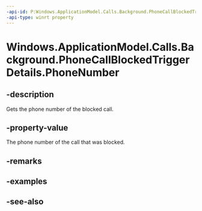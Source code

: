 ```yaml
---
-api-id: P:Windows.ApplicationModel.Calls.Background.PhoneCallBlockedTriggerDetails.PhoneNumber
-api-type: winrt property
---
```


<!-- Property syntax
public string PhoneNumber { get; }
-->

# Windows.ApplicationModel.Calls.Background.PhoneCallBlockedTriggerDetails.PhoneNumber

## -description
Gets the phone number of the blocked call.

## -property-value
The phone number of the call that was blocked.

## -remarks

## -examples

## -see-also
